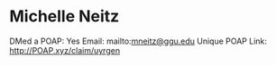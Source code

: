 # Michelle Neitz

DMed a POAP: Yes
Email: mailto:mneitz@ggu.edu
Unique POAP Link: http://POAP.xyz/claim/uyrgen